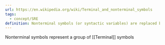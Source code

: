 ```yaml
---
url: https://en.wikipedia.org/wiki/Terminal_and_nonterminal_symbols
tags:
  - concept/SRE
definition: Nonterminal symbols (or syntactic variables) are replaced by groups of terminal symbols according to the production rules.
---
```

Nonterminal symbols represent a group of [[Terminal]] symbols